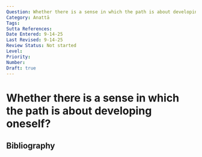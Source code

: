 ```yaml
---
Question: Whether there is a sense in which the path is about developing oneself?
Category: Anattā
Tags: 
Sutta References: 
Date Entered: 9-14-25
Last Revised: 9-14-25
Review Status: Not started
Level: 
Priority: 
Number: 
Draft: true
---
```


# Whether there is a sense in which the path is about developing oneself?

## Bibliography

<!-- 

Notes:



-->